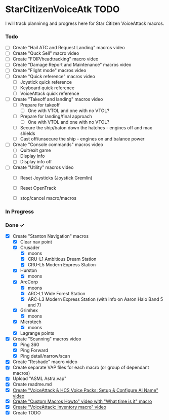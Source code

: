 # StarCitizenVoiceAtk TODO

I will track planninng and progress here for Star Citizen VoiceAttack macros. 

### Todo

- [ ] Create "Hail ATC and Request Landing" macros video
- [ ] Create "Quck Sell" macro video
- [ ] Create "FOIP/headtracking" macro video
- [ ] Create "Damage Report and Maintenance" macros video
- [ ] Create "Flight mode" macros video
- [ ] Create "Quick reference" macros video
  - [ ] Joystick quick reference
  - [ ] Keyboard quick reference
  - [ ] VoiceAttack quick reference
- [ ] Create "Takeoff and landing" macros video
  - [ ] Prepare for takeoff
    - [ ] One with VTOL and one with no VTOL?
  - [ ] Prepare for landing/final approach
    - [ ] One with VTOL and one with no VTOL?
  - [ ] Secure the ship/baton down the hatches - engines off and max shields
  - [ ] Cast off/unsecure the ship - engines on and balance power
- [ ] Create "Console commands" macros video
  - [ ] Quit/exit game
  - [ ] Display info
  - [ ] Display info off
- [ ] Create "Utility" macros video
  - [ ] Reset Joysticks (Joystick Gremlin)
  - [ ] Reset OpenTrack
  - [ ] stop/cancel macro/macros


### In Progress

### Done ✓
- [X] Create "Stanton Navigation" macros
  - [X] Clear nav point
  - [X] Crusader
    - [X] moons
    - [X] CRU-L1 Ambitious Dream Station
    - [X] CRU-L5 Modern Express Station
  - [X] Hurston
    - [X] moons
  - [X] ArcCorp
    - [X] moons
    - [X] ARC-L1 Wide Forest Station
    - [X] ARC-L3 Modern Express Station (with info on Aaron Halo Band 5 and 7)
  - [X] Grimhex
    - [X] moons
  - [X] Microtech
    - [X] moons
  - [X] Lagrange points
- [X] Create "Scanning" macros video
  - [X] Ping 360
  - [X] Ping Forward
  - [X] Ping detail/narrow/scan
- [X] Create "Reshade" macro video
- [X] Create separate VAP files for each macro (or group of dependant macros)
- [x] Upload "ASML Astra.vap"
- [x] Create readme.md
- [x] [Create "VoiceAttack & HCS Voice Packs: Setup & Configure AI Name" video](https://youtu.be/-szWhNXKCDA)
- [x] [Create "Custom Macros Howto" video with "What time is it" macro](https://youtu.be/o29V3e6kfxk) 
- [x] [Create "VoiceAttack: Inventory macro" video](https://youtu.be/uUiFqmFigno)
- [x] Create TODO